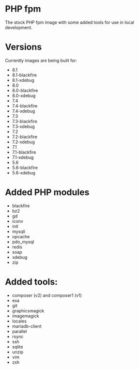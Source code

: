 # PHP fpm

The stock PHP fpm image with some added tools for use in local development.

# Versions

Currently images are being built for:
* 8.1
* 8.1-blackfire
* 8.1-xdebug
* 8.0
* 8.0-blackfire
* 8.0-xdebug
* 7.4
* 7.4-blackfire
* 7.4-xdebug
* 7.3
* 7.3-blackfire
* 7.3-xdebug
* 7.2
* 7.2-blackfire
* 7.2-xdebug
* 7.1
* 7.1-blackfire
* 7.1-xdebug
* 5.6
* 5.6-blackfire
* 5.6-xdebug

# Added PHP modules
* blackfire
* bz2
* gd
* iconv
* intl
* mysqli
* opcache
* pdo_mysql
* redis
* soap
* xdebug
* zip

# Added tools:
* composer (v2) and composer1 (v1)
* exa
* git
* graphicsmagick
* imagemagick
* locales
* mariadb-client
* parallel
* rsync
* ssh
* sqlite
* unzip
* vim
* zsh

